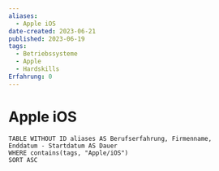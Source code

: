 ```yaml
---
aliases:
  - Apple iOS
date-created: 2023-06-21
published: 2023-06-19
tags:
  - Betriebssysteme
  - Apple
  - Hardskills
Erfahrung: 0
---
```


# Apple iOS

```dataview
TABLE WITHOUT ID aliases AS Berufserfahrung, Firmenname,
Enddatum - Startdatum AS Dauer
WHERE contains(tags, "Apple/iOS")
SORT ASC
```